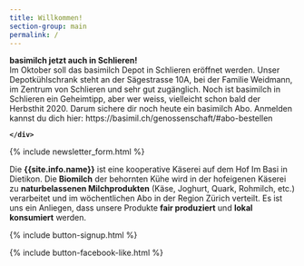 ```yaml
---
title: Willkommen!
section-group: main
permalink: /
---
```


<div class="alert alert-success" role="alert" data-href="https://basimil.ch/genossenschaft/#abo-bestellen">
  <div style="font-weight:bold;"> 
 basimilch jetzt auch in Schlieren!
  </div>
	Im Oktober soll das basimilch Depot in Schlieren eröffnet werden. Unser Depotkühlschrank steht an der Sägestrasse 10A, bei der Familie Weidmann, im Zentrum von Schlieren und sehr gut zugänglich. Noch ist basimilch in Schlieren ein Geheimtipp, aber wer weiss, vielleicht schon bald der Herbsthit 2020. Darum sichere dir noch heute ein basimilch Abo. Anmelden kannst du dich hier: https://basimil.ch/genossenschaft/#abo-bestellen
   <div style="font-weight:bold;">
 
    </div>
 
 </div>
   
{% include newsletter_form.html %}


Die **{{site.info.name}}** ist eine kooperative Käserei auf dem
Hof Im Basi in Dietikon. Die **Biomilch** der behornten Kühe wird in der
hofeigenen Käserei zu **naturbelassenen Milchprodukten** (Käse, Joghurt, Quark,
Rohmilch, etc.) verarbeitet und im wöchentlichen Abo in der Region
Zürich verteilt. Es ist uns ein Anliegen, dass unsere Produkte **fair produziert**
und **lokal konsumiert** werden.

{% include button-signup.html %}   

{% include button-facebook-like.html %}


